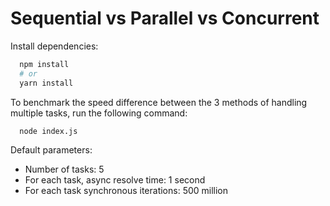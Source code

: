 # Sequential vs Parallel vs Concurrent

Install dependencies:

```bash
  npm install
  # or
  yarn install
```

To benchmark the speed difference between the 3 methods of handling multiple tasks, run the following command:

```bash
  node index.js
```

Default parameters:

- Number of tasks: 5
- For each task, async resolve time: 1 second
- For each task synchronous iterations: 500 million
